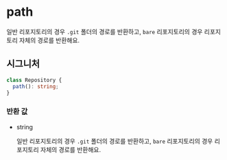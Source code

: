 # path

일반 리포지토리의 경우 `.git` 폴더의 경로를 반환하고, `bare` 리포지토리의 경우 리포지토리 자체의 경로를 반환해요.

## 시그니처

```ts
class Repository {
  path(): string;
}
```

### 반환 값

<ul class="param-ul">
  <li class="param-li param-li-root">
    <span class="param-type">string</span>
    <br>
    <p class="param-description">일반 리포지토리의 경우 <code>.git</code> 폴더의 경로를 반환하고, <code>bare</code> 리포지토리의 경우 리포지토리 자체의 경로를 반환해요.</p>
  </li>
</ul>